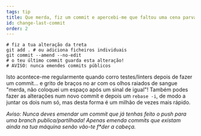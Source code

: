 ```yaml
---
tags: tip
title: Que merda, fiz um commit e apercebi-me que faltou uma cena parva!
id: change-last-commit
order: 2
---
```


```git
# fiz a tua alteração da treta
git add . # ou adiciona ficheiros individuais
git commit --amend --no-edit
# o teu último commit guarda esta alteração!
# AVISO: nunca emendes commits públicos
```

Isto acontece-me regularmente quando corro testes/linters depois de fazer um commit... e grito de braços no ar com os olhos raiados de sangue "merda, não coloquei um espaço após um sinal de igual"! Também podes fazer as alterações num novo commit e depois um `rebase -i`, de modo a juntar os dois num só, mas desta forma é um milhão de vezes mais rápido.

*Aviso: Nunca deves emendar um commit que já tenhas feito o push para uma branch publica/partilhada! Apenas emenda commits que existam ainda na tua máquina senão vão-te f\*der a cabeça.*